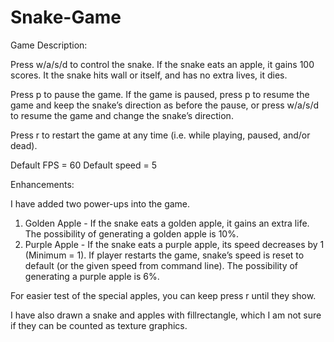 # Snake-Game
Game Description:

Press w/a/s/d to control the snake. If the snake eats an apple, it gains 100 scores. It the snake hits wall or itself, and has no extra lives, it dies.

Press p to pause the game. If the game is paused, press p to resume the game and keep the snake’s direction as before the pause, or press w/a/s/d to resume the game and change the snake’s direction.

Press r to restart the game at any time (i.e. while playing, paused, and/or dead).

Default FPS = 60
Default speed = 5


Enhancements:

I have added two power-ups into the game.

1. Golden Apple - If the snake eats a golden apple, it gains an extra life. The possibility of generating a golden apple is 10%.
2. Purple Apple - If the snake eats a purple apple, its speed decreases by 1 (Minimum = 1). If player restarts the game, snake’s speed is reset to default (or the given speed from command line). The possibility of generating a purple apple is 6%.

For easier test of the special apples, you can keep press r until they show.

I have also drawn a snake and apples with fillrectangle, which I am not sure if they can be counted as texture graphics.
